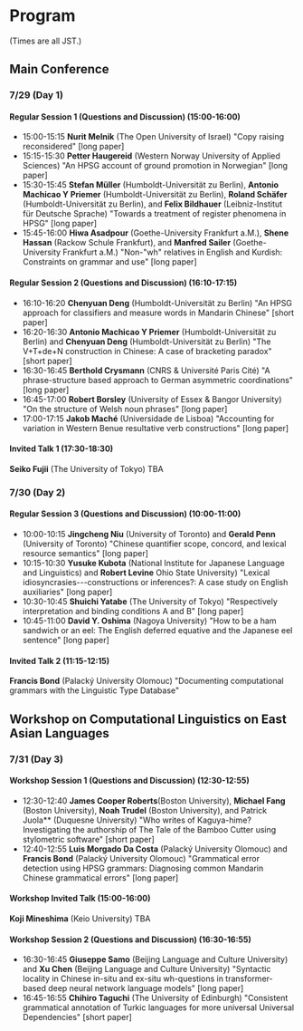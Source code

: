 # Program

(Times are all JST.)

## Main Conference

### 7/29 (Day 1)

#### Regular Session 1 (Questions and Discussion) (15:00-16:00)

- 15:00-15:15 **Nurit Melnik** (The Open University of Israel) "Copy raising reconsidered" \[long paper\]
- 15:15-15:30 **Petter Haugereid** (Western Norway University of Applied Sciences) "An HPSG account of ground promotion in Norwegian" \[long paper\]
- 15:30-15:45 **Stefan Müller** (Humboldt-Universität zu Berlin), **Antonio Machicao Y Priemer** (Humboldt-Universität zu Berlin), **Roland Schäfer** (Humboldt-Universität zu Berlin), and **Felix Bildhauer** (Leibniz-Institut für Deutsche Sprache) "Towards a treatment of register phenomena in HPSG" \[long paper\]
- 15:45-16:00 **Hiwa Asadpour** (Goethe-University Frankfurt a.M.), **Shene Hassan** (Rackow Schule Frankfurt), and **Manfred Sailer** (Goethe-University Frankfurt a.M.) "Non-"wh" relatives in English and Kurdish: Constraints on grammar and use" \[long paper\]


#### Regular Session 2 (Questions and Discussion) (16:10-17:15)

- 16:10-16:20 **Chenyuan Deng** (Humboldt-Universität zu Berlin) "An HPSG approach for classifiers and measure words in Mandarin Chinese" \[short paper\]
- 16:20-16:30 **Antonio Machicao Y Priemer** (Humboldt-Universität zu Berlin) and **Chenyuan Deng** (Humboldt-Universität zu Berlin) "The V+T+de+N construction in Chinese: A case of bracketing paradox" \[short paper\]
- 16:30-16:45 **Berthold Crysmann** (CNRS & Université Paris Cité) "A phrase-structure based approach to German asymmetric coordinations" \[long paper\]
- 16:45-17:00 **Robert Borsley** (University of Essex & Bangor University) "On the structure of Welsh noun phrases" \[long paper\]
- 17:00-17:15 **Jakob Maché** (Universidade de Lisboa) "Accounting for variation in Western Benue resultative verb constructions" \[long paper\]



#### Invited Talk 1 (17:30-18:30)

**Seiko Fujii** (The University of Tokyo) TBA


### 7/30 (Day 2)

#### Regular Session 3 (Questions and Discussion) (10:00-11:00)

- 10:00-10:15 **Jingcheng Niu** (University of Toronto) and **Gerald Penn** (University of Toronto) "Chinese quantifier scope, concord, and lexical resource semantics" \[long paper\]
- 10:15-10:30 **Yusuke Kubota** (National Institute for Japanese Language and Linguistics) and **Robert Levine** Ohio State University) "Lexical idiosyncrasies---constructions or inferences?: A case study on English auxiliaries" \[long paper\]
- 10:30-10:45 **Shuichi Yatabe** (The University of Tokyo) "Respectively interpretation and binding conditions A and B" \[long paper\]
- 10:45-11:00 **David Y. Oshima** (Nagoya University) "How to be a ham sandwich or an eel: The English deferred equative and the Japanese eel sentence" \[long paper\]


#### Invited Talk 2 (11:15-12:15)

**Francis Bond** (Palacký University Olomouc) "Documenting computational grammars with the Linguistic Type Database"



## Workshop on Computational Linguistics on East Asian Languages

### 7/31 (Day 3)

#### Workshop Session 1 (Questions and Discussion) (12:30-12:55)

- 12:30-12:40 **James Cooper Roberts**(Boston University), **Michael Fang** (Boston University), **Noah Trudel** (Boston University), and Patrick Juola** (Duquesne University) "Who writes of Kaguya-hime? Investigating the authorship of The Tale of the Bamboo Cutter using stylometric software" \[short paper\]
- 12:40-12:55 **Luis Morgado Da Costa** (Palacký University Olomouc) and **Francis Bond** (Palacký University Olomouc) "Grammatical error detection using HPSG grammars: Diagnosing common Mandarin Chinese grammatical errors" \[long paper\]



#### Workshop Invited Talk (15:00-16:00)

**Koji Mineshima** (Keio University) TBA

#### Workshop Session 2 (Questions and Discussion) (16:30-16:55)

- 16:30-16:45 **Giuseppe Samo** (Beijing Language and Culture University) and **Xu Chen** (Beijing Language and Culture University) "Syntactic locality in Chinese in-situ and ex-situ wh-questions in transformer-based deep neural network language models" \[long paper\]
- 16:45-16:55 **Chihiro Taguchi** (The University of Edinburgh) "Consistent grammatical annotation of Turkic languages for more universal Universal Dependencies" \[short paper\]
